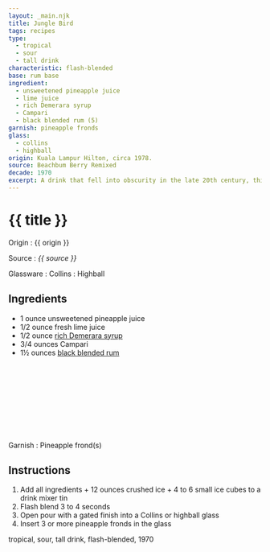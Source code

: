 ```yaml
---
layout: _main.njk
title: Jungle Bird
tags: recipes
type:
  - tropical
  - sour
  - tall drink
characteristic: flash-blended
base: rum base
ingredient:
  - unsweetened pineapple juice
  - lime juice
  - rich Demerara syrup
  - Campari
  - black blended rum (5)
garnish: pineapple fronds
glass:
  - collins
  - highball
origin: Kuala Lampur Hilton, circa 1978.
source: Beachbum Berry Remixed
decade: 1970
excerpt: A drink that fell into obscurity in the late 20th century, this circa 1978 concoction from the Kuala Lampur Hilton has regained popularity in the 21st century.
---
```


<!-- markdownlint-disable MD025 -->
# {{ title }}
<!-- markdownlint-enable MD025 -->

Origin
  : {{ origin }}

Source
  : <cite><span data-pagefind-filter="Source">{{ source }}</span></cite>

Glassware
  : <span data-pagefind-filter="Glassware">Collins</span>
  : <span data-pagefind-filter="Glassware">Highball</span>

## Ingredients

- 1 ounce unsweetened pineapple juice
- 1/2 ounce fresh lime juice
- 1/2 ounce [rich Demerara syrup](/mixes/2-1-simple-syrup)
- 3/4 ounces <span data-pagefind-filter="Ingredient">Campari</span>
- 1&frac12; ounces [black blended rum](/11-rum-black-blended/)<icon-l space="1em" class="bigger" label="(5)"><span class="with-icon"><svg class="icon"><use href="/assets/images/icons/circle-5.svg#circle-5"></use></svg></span></icon-l>

Garnish
  : <span data-pagefind-filter="Garnish">Pineapple frond(s)</span>

## Instructions

1. Add all ingredients + 12 ounces crushed ice + 4 to 6 small ice cubes to a drink mixer tin
2. Flash blend 3 to 4 seconds
3. Open pour with a gated finish into a Collins or highball glass
4. Insert 3 or more pineapple fronds in the glass

<div
  data-cat[0]="Drink"
  data-type[0]="Tropical"
  data-type[1]="Sour"
  data-type[2]="Tall drink"
  data-char[0]="Flash-blended"
  data-base[0]="Rum/Cane spirits"
  data-ingredient[0]="Pineapple juice, unsweetened"
  data-ingredient[1]="Lime juice"
  data-ingredient[2]="Rich Demerara syrup"
  data-ingredient[3]="Campari"
  data-ingredient[4]="Black blended rum [5]"
  data-origin[0]="Hilton Hotel, Kuala Lampur"
  data-decade[0]="1970"
  data-pagefind-filter="
    Category[data-cat[0]],
    Type[data-type[0]],
    Type[data-type[1]],
    Type[data-type[2]],
    Characteristic[data-char[0]],
    Base[data-base[0]],
    Ingredient[data-ingredient[0]],
    Ingredient[data-ingredient[1]],
    Ingredient[data-ingredient[2]],
    Ingredient[data-ingredient[3]],
    Ingredient[data-ingredient[4]],
    Origin[data-origin[0]],
    Decade[data-decade[0]]
  "
>
</div>

<div class="keywords" aria-hidden>tropical, sour, tall drink, flash-blended, 1970</div>
